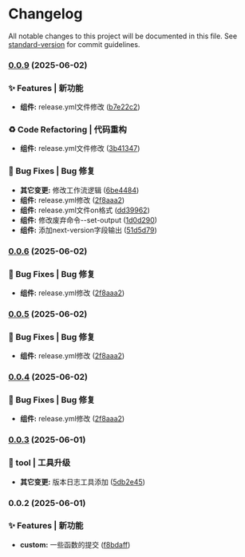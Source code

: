 # Changelog

All notable changes to this project will be documented in this file. See [standard-version](https://github.com/conventional-changelog/standard-version) for commit guidelines.

### [0.0.9](https://github.com/jcz-sudo4770/mianshi/compare/v0.0.8...v0.0.9) (2025-06-02)


### ✨ Features | 新功能

* **组件:** release.yml文件修改 ([b7e22c2](https://github.com/jcz-sudo4770/mianshi/commit/b7e22c24465880cfd3eed48456372f4599b93457))


### ♻️ Code Refactoring | 代码重构

* **组件:** release.yml文件修改 ([3b41347](https://github.com/jcz-sudo4770/mianshi/commit/3b41347c050fa925d77802dead3797cd8dcfb45d))


### 🐛 Bug Fixes | Bug 修复

* **其它变更:** 修改工作流逻辑 ([6be4484](https://github.com/jcz-sudo4770/mianshi/commit/6be448430623b58633e0a244c469a66c5a15ee3f))
* **组件:** release.yml修改 ([2f8aaa2](https://github.com/jcz-sudo4770/mianshi/commit/2f8aaa274307d893bcdfe72637c6bf1625e53ae8))
* **组件:** release.yml文件on格式 ([dd39962](https://github.com/jcz-sudo4770/mianshi/commit/dd39962c792a8dd53f3e28c84b934832422255d7))
* **组件:** 修改废弃命令--set-output ([1d0d290](https://github.com/jcz-sudo4770/mianshi/commit/1d0d290402c30a2805ae20aab1032eb749ab6baa))
* **组件:** 添加next-version字段输出 ([51d5d79](https://github.com/jcz-sudo4770/mianshi/commit/51d5d79c6f5129a637f9f1c6596aecf835eb3484))

### [0.0.6](https://github.com/jcz-sudo4770/mianshi/compare/v0.0.8...v0.0.6) (2025-06-02)


### 🐛 Bug Fixes | Bug 修复

* **组件:** release.yml修改 ([2f8aaa2](https://github.com/jcz-sudo4770/mianshi/commit/2f8aaa274307d893bcdfe72637c6bf1625e53ae8))

### [0.0.5](https://github.com/jcz-sudo4770/mianshi/compare/v0.0.8...v0.0.5) (2025-06-02)


### 🐛 Bug Fixes | Bug 修复

* **组件:** release.yml修改 ([2f8aaa2](https://github.com/jcz-sudo4770/mianshi/commit/2f8aaa274307d893bcdfe72637c6bf1625e53ae8))

### [0.0.4](https://github.com/jcz-sudo4770/mianshi/compare/v0.0.8...v0.0.4) (2025-06-02)


### 🐛 Bug Fixes | Bug 修复

* **组件:** release.yml修改 ([2f8aaa2](https://github.com/jcz-sudo4770/mianshi/commit/2f8aaa274307d893bcdfe72637c6bf1625e53ae8))

### [0.0.3](https://github.com/jcz-sudo4770/mianshi/compare/v0.0.2...v0.0.3) (2025-06-01)


### 🚀 tool | 工具升级

* **其它变更:** 版本日志工具添加 ([5db2e45](https://github.com/jcz-sudo4770/mianshi/commit/5db2e4581002adff6253a499509e9da468c95fb5))

### 0.0.2 (2025-06-01)


### ✨ Features | 新功能

* **custom:** 一些函数的提交 ([f8bdaff](https://github.com/jcz-sudo4770/mianshi/commit/f8bdaffd860bba580d38421e0449fb1b2714bfe3))
